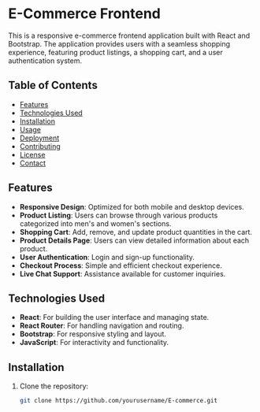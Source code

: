 # E-Commerce Frontend

This is a responsive e-commerce frontend application built with React and Bootstrap. The application provides users with a seamless shopping experience, featuring product listings, a shopping cart, and a user authentication system.

## Table of Contents

- [Features](#features)
- [Technologies Used](#technologies-used)
- [Installation](#installation)
- [Usage](#usage)
- [Deployment](#deployment)
- [Contributing](#contributing)
- [License](#license)
- [Contact](#contact)

## Features

- **Responsive Design**: Optimized for both mobile and desktop devices.
- **Product Listing**: Users can browse through various products categorized into men's and women's sections.
- **Shopping Cart**: Add, remove, and update product quantities in the cart.
- **Product Details Page**: Users can view detailed information about each product.
- **User Authentication**: Login and sign-up functionality.
- **Checkout Process**: Simple and efficient checkout experience.
- **Live Chat Support**: Assistance available for customer inquiries.

## Technologies Used

- **React**: For building the user interface and managing state.
- **React Router**: For handling navigation and routing.
- **Bootstrap**: For responsive styling and layout.
- **JavaScript**: For interactivity and functionality.

## Installation

1. Clone the repository:
   ```bash
   git clone https://github.com/yourusername/E-commerce.git











